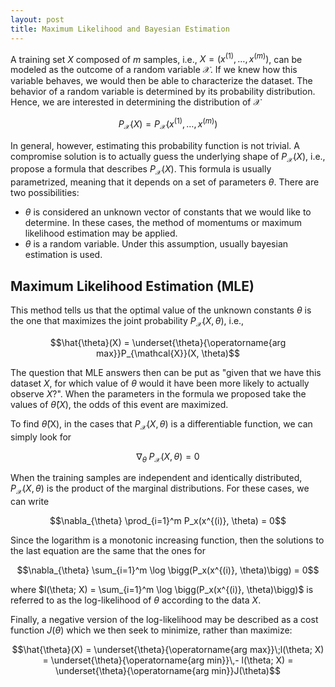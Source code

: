 ```yaml
---
layout: post
title: Maximum Likelihood and Bayesian Estimation
---
```


A training set $X$ composed of $m$ samples, i.e., $X = (x^{(1)}, \ldots, x^{(m)})$, can be modeled as the outcome of a random variable $\mathcal{X}$. If we knew how this variable behaves, we would then be able to characterize the dataset. The behavior of a random variable is determined by its probability distribution. Hence, we are interested in determining the distribution of $\mathcal{X}$

$$P_{\mathcal{X}}(X) = P_{\mathcal{X}}(x^{(1)}, \ldots, x^{(m)})$$

In general, however, estimating this probability function is not trivial. A compromise solution is to actually guess the underlying shape of $P_{\mathcal{X}}(X)$, i.e., propose a formula that describes $P_{\mathcal{X}}(X)$. This formula is usually parametrized, meaning that it depends on a set of parameters $\theta$. There are two possibilities:

 - $\theta$ is considered an unknown vector of constants that we would like to determine. In these cases, the method of momentums or maximum likelihood estimation may be applied.
 - $\theta$ is a random variable. Under this assumption, usually bayesian estimation is used.

## Maximum Likelihood Estimation (MLE)

This method tells us that the optimal value of the unknown constants $\theta$ is the one that maximizes the joint probability $P_{\mathcal{X}}(X, \theta)$, i.e.,

$$\hat{\theta}(X) = \underset{\theta}{\operatorname{arg max}}P_{\mathcal{X}}(X, \theta)$$

The question that MLE answers then can be put as "given that we have this dataset $X$, for which value of $\theta$ would it have been more likely to actually observe $X$?". When the parameters in the formula we proposed take the values of $\hat{\theta}(X)$, the odds of this event are maximized. 

To find $\hat{\theta}$(X), in the cases that $P_{\mathcal{X}}(X, \theta)$ is a differentiable function, we can simply look for 

$$\nabla_{\theta}\;P_{\mathcal{X}}(X, \theta) = 0$$

When the training samples are independent and identically distributed, $P_{\mathcal{X}}(X, \theta)$ is the product of the marginal distributions. For these cases, we can write 

$$\nabla_{\theta} \prod_{i=1}^m P_x(x^{(i)}, \theta) = 0$$

Since the logarithm is a monotonic increasing function, then the solutions to the last equation are the same that the ones for

$$\nabla_{\theta} \sum_{i=1}^m \log \bigg(P_x(x^{(i)}, \theta)\bigg) = 0$$

where $l(\theta; X) = \sum_{i=1}^m \log \bigg(P_x(x^{(i)}, \theta)\bigg)$ is referred to as the log-likelihood of $\theta$ according to the data $X$. 

Finally, a negative version of the log-likelihood may be described as a cost function $J(\theta)$ which we then seek to minimize, rather than maximize:

$$\hat{\theta}(X) = \underset{\theta}{\operatorname{arg max}}\;l(\theta; X) = \underset{\theta}{\operatorname{arg min}}\,- l(\theta; X) = \underset{\theta}{\operatorname{arg min}}J(\theta)$$












